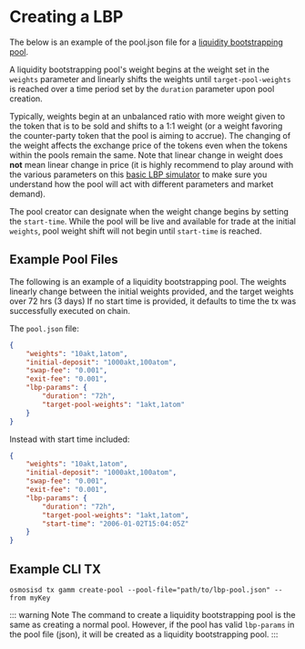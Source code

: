 # Creating a LBP

The below is an example of the pool.json file for a [liquidity bootstrapping pool](https://docs.osmosis.zone/overview/osmosis-app/learn-more.html#liquidity-bootstrapping-pools).

A liquidity bootstrapping pool's weight begins at the weight set in the `weights` parameter and linearly shifts the weights until `target-pool-weights` is reached over a time period set by the `duration` parameter upon pool creation.

Typically, weights begin at an unbalanced ratio with more weight given to the token that is to be sold and shifts to a 1:1 weight (or a weight favoring the counter-party token that the pool is aiming to accrue). The changing of the weight affects the exchange price of the tokens even when the tokens within the pools remain the same. Note that linear change in weight does **not** mean linear change in price (it is highly recommend to play around with the various parameters on this [basic LBP simulator](https://docs.google.com/spreadsheets/d/1t6VsMJF8lh4xuH_rfPNdT5DM3nY4orF9KFOj2HdMmuY/edit#gid=1392289526) to make sure you understand how the pool will act with different parameters and market demand).

The pool creator can designate when the weight change begins by setting the `start-time`. While the pool will be live and available for trade at the initial `weights`, pool weight shift will not begin until `start-time` is reached.


## Example Pool Files

The following is an example of a liquidity bootstrapping pool.
The weights linearly change between the initial weights provided, and the target weights over 72 hrs (3 days)
If no start time is provided, it defaults to time the tx was successfully executed on chain.

The `pool.json` file:

```json
{
    "weights": "10akt,1atom",
    "initial-deposit": "1000akt,100atom",
    "swap-fee": "0.001",
    "exit-fee": "0.001",
    "lbp-params": {
        "duration": "72h",
        "target-pool-weights": "1akt,1atom"
    }
}
```

Instead with start time included:

```json
{
    "weights": "10akt,1atom",
    "initial-deposit": "1000akt,100atom",
    "swap-fee": "0.001",
    "exit-fee": "0.001",
    "lbp-params": {
        "duration": "72h",
        "target-pool-weights": "1akt,1atom",
        "start-time": "2006-01-02T15:04:05Z"
    }
}
```

## Example CLI TX

```
osmosisd tx gamm create-pool --pool-file="path/to/lbp-pool.json" --from myKey
```

::: warning Note
The command to create a liquidity bootstrapping pool is the same as creating a normal pool. However, if the pool has valid `lbp-params` in the pool file (json), it will be created as a liquidity bootstrapping pool.
:::